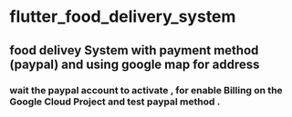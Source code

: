 # flutter_food_delivery_system
## food delivey System with payment method (paypal) and using google map for address 
### wait the paypal account to activate , for enable Billing on the Google Cloud Project and test paypal method .
